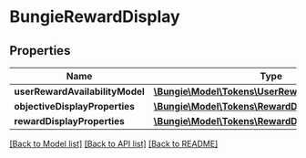 # BungieRewardDisplay

## Properties
Name | Type | Description | Notes
------------ | ------------- | ------------- | -------------
**userRewardAvailabilityModel** | [**\Bungie\Model\Tokens\UserRewardAvailabilityModel**](UserRewardAvailabilityModel.md) |  | [optional] 
**objectiveDisplayProperties** | [**\Bungie\Model\Tokens\RewardDisplayProperties**](RewardDisplayProperties.md) |  | [optional] 
**rewardDisplayProperties** | [**\Bungie\Model\Tokens\RewardDisplayProperties**](RewardDisplayProperties.md) |  | [optional] 

[[Back to Model list]](../README.md#documentation-for-models) [[Back to API list]](../README.md#documentation-for-api-endpoints) [[Back to README]](../README.md)


